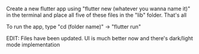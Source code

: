 Create a new flutter app using "flutter new (whatever you wanna name it)" in the terminal and place all five of these files in the "lib" folder. That's all

To run the app, type "cd (folder name)" -> "flutter run"

EDIT: Files have been updated. UI is much better now and there's dark/light mode implementation
